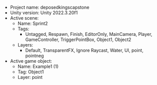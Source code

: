 <!-- UNITY CODE ASSIST INSTRUCTIONS START -->
- Project name: deposedkingscapstone
- Unity version: Unity 2022.3.20f1
- Active scene:
  - Name: Sprint2
  - Tags:
    - Untagged, Respawn, Finish, EditorOnly, MainCamera, Player, GameController, TriggerPointBox, Object1, Object2
  - Layers:
    - Default, TransparentFX, Ignore Raycast, Water, UI, point, pointneg
- Active game object:
  - Name: Example1 (1)
  - Tag: Object1
  - Layer: point
<!-- UNITY CODE ASSIST INSTRUCTIONS END -->